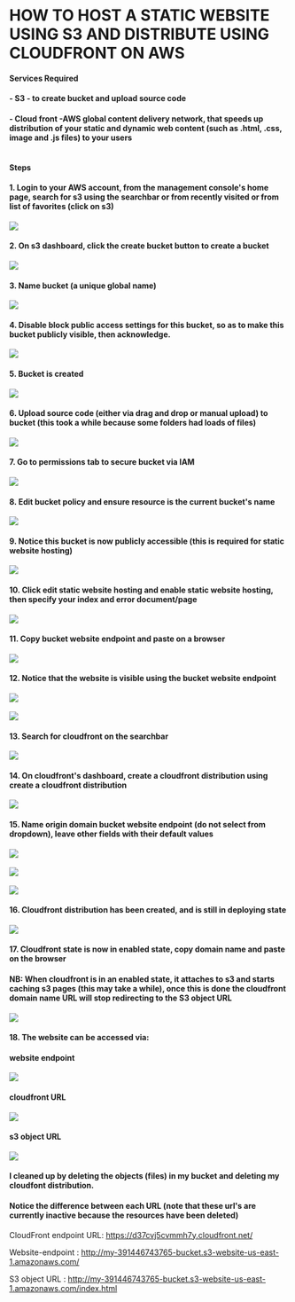 # HOW TO HOST A STATIC WEBSITE USING S3 AND DISTRIBUTE USING CLOUDFRONT ON AWS

#### __Services Required__
#### - S3 - to create bucket and upload source code
#### - Cloud front -AWS global content delivery network, that speeds up distribution of your static and dynamic web content (such as .html, .css, image and .js files) to your users <br/><br/>
#### __Steps__
#### 1. Login to your AWS account, from the management console's home page, search for s3 using the searchbar or from recently visited or from list of favorites (click on s3)
![](images/s1.png)
#### 2. On s3 dashboard, click the create bucket button to create a bucket
![](images/s2.png)
#### 3. Name bucket (a unique global name)
![](images/s3.png)
#### 4. Disable block public access settings for this bucket, so as to make this bucket publicly visible, then acknowledge.
![](images/s4.png)
#### 5. Bucket is created
![](images/s5.png)
#### 6. Upload source code (either via drag and drop or manual upload) to bucket (this took a while because some folders had loads of files)
![](images/s6.png)
#### 7. Go to permissions tab to secure bucket via IAM
![](images/s7.png)
#### 8. Edit bucket policy and ensure resource is the current bucket's name
![](images/s8.png)
#### 9. Notice this bucket is now __publicly accessible__ (this is required for static website hosting)
![](images/s9.png)
#### 10. Click __edit static website hosting__ and enable static website hosting, then specify your index and error document/page
![](images/s10.png)
#### 11. Copy bucket website endpoint and paste on a browser
![](images/s11.png)
#### 12. Notice that the website is visible using the bucket website endpoint
![](images/s12.png) <br/><br/>
![](images/s13.png)
#### 13. Search for cloudfront on the searchbar
![](images/s14.png)
#### 14. On cloudfront's dashboard, create a cloudfront distribution using create a cloudfront distribution
![](images/s15.png)
#### 15. Name origin domain __bucket website endpoint__ (do not select from dropdown), leave other fields with their default values
![](images/s16.png)<br/><br/>
![](images/s17.png)<br/><br/>
![](images/s18.png)
#### 16. Cloudfront distribution has been created, and is still in __deploying__ state
![](images/s19.png)
#### 17. Cloudfront state is now in __enabled__ state, copy domain name and paste on the browser

#### __NB: When cloudfront is in an enabled state, it attaches to s3 and starts caching s3 pages (this may take a while), once this is done the cloudfront domain name URL will stop redirecting to the S3 object URL__
![](images/s20.png)
#### 18. The website can be accessed via:
#### __website endpoint__
![](images/s21-websiteendpoint.png)
#### __cloudfront URL__
![](images/s22-cloudfronturl.png)
#### __s3 object URL__
![](images/s23-s3objecturl.png)

#### I cleaned up by deleting the objects (files) in my bucket and deleting my cloudfont distribution.

#### Notice the difference between each URL (note that these url's are currently inactive because the resources have been deleted)
CloudFront endpoint URL: https://d37cvj5cvmmh7y.cloudfront.net/

Website-endpoint : http://my-391446743765-bucket.s3-website-us-east-1.amazonaws.com/

S3 object URL : http://my-391446743765-bucket.s3-website-us-east-1.amazonaws.com/index.html


